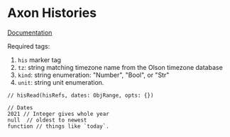 # Axon Histories

[Documentation](https://skyfoundry.com/doc/lib-his/doc)


Required tags:

1. `his` marker tag
2. `tz`: string matching timezone name from the Olson timezone database
3. `kind`: string enumeration: "Number", "Bool", or "Str"
4. `unit`: string unit enumeration.


```axon
// hisRead(hisRefs, dates: ObjRange, opts: {})

// Dates
2021 // Integer gives whole year
null  // oldest to newest
function // things like `today`.
```
